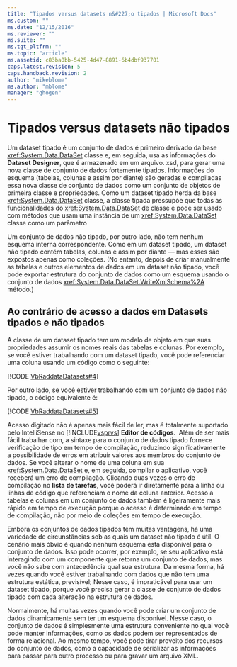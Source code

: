 ```yaml
---
title: "Tipados versus datasets n&#227;o tipados | Microsoft Docs"
ms.custom: ""
ms.date: "12/15/2016"
ms.reviewer: ""
ms.suite: ""
ms.tgt_pltfrm: ""
ms.topic: "article"
ms.assetid: c83ba0bb-5425-4d47-8891-6b4dbf937701
caps.latest.revision: 5
caps.handback.revision: 2
author: "mikeblome"
ms.author: "mblome"
manager: "ghogen"
---
```

# Tipados versus datasets n&#227;o tipados
Um dataset tipado é um conjunto de dados é primeiro derivado da base <xref:System.Data.DataSet> classe e, em seguida, usa as informações do **Dataset Designer**, que é armazenado em um arquivo. xsd, para gerar uma nova classe de conjunto de dados fortemente tipados. Informações do esquema \(tabelas, colunas e assim por diante\) são geradas e compiladas essa nova classe de conjunto de dados como um conjunto de objetos de primeira classe e propriedades. Como um dataset tipado herda da base <xref:System.Data.DataSet> classe, a classe tipada pressupõe que todas as funcionalidades do <xref:System.Data.DataSet> de classe e pode ser usado com métodos que usam uma instância de um <xref:System.Data.DataSet> classe como um parâmetro  
  
 Um conjunto de dados não tipado, por outro lado, não tem nenhum esquema interna correspondente. Como em um dataset tipado, um dataset não tipado contém tabelas, colunas e assim por diante — mas esses são expostos apenas como coleções. \(No entanto, depois de criar manualmente as tabelas e outros elementos de dados em um dataset não tipado, você pode exportar estrutura do conjunto de dados como um esquema usando o conjunto de dados <xref:System.Data.DataSet.WriteXmlSchema%2A> método.\)  
  
## Ao contrário de acesso a dados em Datasets tipados e não tipados  
 A classe de um dataset tipado tem um modelo de objeto em que suas propriedades assumir os nomes reais das tabelas e colunas. Por exemplo, se você estiver trabalhando com um dataset tipado, você pode referenciar uma coluna usando um código como o seguinte:  
  
 [!CODE [VbRaddataDatasets#4](../CodeSnippet/VS_Snippets_VBCSharp/VbRaddataDatasets#4)]  
  
 Por outro lado, se você estiver trabalhando com um conjunto de dados não tipado, o código equivalente é:  
  
 [!CODE [VbRaddataDatasets#5](../CodeSnippet/VS_Snippets_VBCSharp/VbRaddataDatasets#5)]  
  
 Acesso digitado não é apenas mais fácil de ler, mas é totalmente suportado pelo IntelliSense no [!INCLUDE[vsprvs](../code-quality/includes/vsprvs_md.md)] **Editor de códigos**.  Além de ser mais fácil trabalhar com, a sintaxe para o conjunto de dados tipado fornece verificação de tipo em tempo de compilação, reduzindo significativamente a possibilidade de erros em atribuir valores aos membros do conjunto de dados. Se você alterar o nome de uma coluna em sua <xref:System.Data.DataSet> e, em seguida, compilar o aplicativo, você receberá um erro de compilação. Clicando duas vezes o erro de compilação no **lista de tarefas**, você poderá ir diretamente para a linha ou linhas de código que referenciam o nome da coluna anterior. Acesso a tabelas e colunas em um conjunto de dados também é ligeiramente mais rápido em tempo de execução porque o acesso é determinado em tempo de compilação, não por meio de coleções em tempo de execução.  
  
 Embora os conjuntos de dados tipados têm muitas vantagens, há uma variedade de circunstâncias sob as quais um dataset não tipado é útil. O cenário mais óbvio é quando nenhum esquema está disponível para o conjunto de dados. Isso pode ocorrer, por exemplo, se seu aplicativo está interagindo com um componente que retorna um conjunto de dados, mas você não sabe com antecedência qual sua estrutura. Da mesma forma, há vezes quando você estiver trabalhando com dados que não tem uma estrutura estática, previsível; Nesse caso, é impraticável para usar um dataset tipado, porque você precisa gerar a classe de conjunto de dados tipado com cada alteração na estrutura de dados.  
  
 Normalmente, há muitas vezes quando você pode criar um conjunto de dados dinamicamente sem ter um esquema disponível. Nesse caso, o conjunto de dados é simplesmente uma estrutura conveniente no qual você pode manter informações, como os dados podem ser representados de forma relacional. Ao mesmo tempo, você pode tirar proveito dos recursos do conjunto de dados, como a capacidade de serializar as informações para passar para outro processo ou para gravar um arquivo XML.